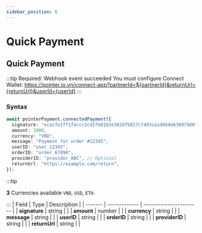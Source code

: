 ```yaml
---
sidebar_position: 6
---
```


# Quick Payment

## Quick Payment

:::tip
Required: Webhook event succeeded
You must configure
Connect Wallet: https://pointer.io.vn/connect-app?partnerId=${partnerId}&returnUrl={returnUrl}&userId={userId}
:::

### Syntax

```typescript
await pointerPayment.connectedPayment({
  signature: "ecacfe1ff1f4ccc2cd27b0102e382dfb827c7493sasd4b4e636979d0",
  amount: 1000,
  currency: "VND",
  message: "Payment for order #12345",
  userID: "user_12345",
  orderID: "order_67890",
  providerID: "provider_ABC", // Optional
  returnUrl: "https://example.com/return",
});
```

:::tip

**3** Currencies available `VND`, `USD`, `ETH`.

:::
| Field | Type | Description |
| ------- | ------------- | ----------------------- |
| **signature** | string | |
| **amount** | number | |
| **currency** | string | |
| **message** | string | |
| **userID** | string | |
| **orderID** | string | |
| **providerID** | string | |
| **returnUrl** | string | |
